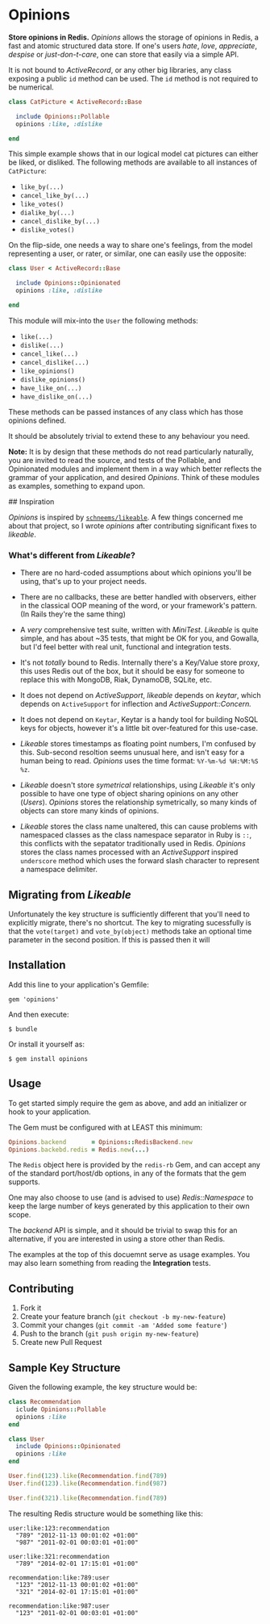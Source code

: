 # Opinions

**Store opinions in Redis.** *Opinions* allows the storage of opinions in
Redis, a fast and atomic structured data store. If one's users *hate*, *love*,
*appreciate*, *despise* or *just-don-t-care*, one can store that easily via a
simple API.

It is not bound to *ActiveRecord*, or any other big libraries, any class exposing a
public `id` method can be used. The `id` method is not required to be
numerical.

``` ruby
class CatPicture < ActiveRecord::Base

  include Opinions::Pollable
  opinions :like, :dislike

end
```

This simple example shows that in our logical model cat pictures can either be
liked, or disliked. The following methods are available to all instances of `CatPicture`:

 * `like_by(...)`
 * `cancel_like_by(...)`
 * `like_votes()`
 * `dialike_by(...)`
 * `cancel_dislike_by(...)`
 * `dislike_votes()`

On the flip-side, one needs a way to share one's feelings, from the model representing
a user, or rater, or similar, one can easily use the opposite:

``` ruby
class User < ActiveRecord::Base

  include Opinions::Opinionated
  opinions :like, :dislike

end
```

This module will mix-into the `User` the following methods:

 * `like(...)`
 * `dislike(...)`
 * `cancel_like(...)`
 * `cancel_dislike(...)`
 * `like_opinions()`
 * `dislike_opinions()`
 * `have_like_on(...)`
 * `have_dislike_on(...)`

These methods can be passed instances of any class which has those opinions defined.

It should be absolutely trivial to extend these to any behaviour you
need. 

**Note:** It is by design that these methods do not read particularly
naturally, you are invited to read the source, and tests of the
Pollable, and Opinionated modules and implement them in a way which
better reflects the grammar of your application, and desired *Opinions*.
Think of these modules as examples, something to expand upon.

## Inspiration

*Opinions* is inspired by [`schneems/likeable`](https://github.com/schneems/Likeable). A few
things concerned me about that project, so I wrote *opinions* after contributing
significant fixes to *likeable*.

### What's different from *Likeable*?

* There are no hard-coded assumptions about which opinions you'll be using, that's
  up to your project needs.

* There are no callbacks, these are better handled with observers, either in the
  classical OOP meaning of the word, or your framework's pattern. (In Rails they're
  the same thing)

* A *very* comprehensive test suite, written with *MiniTest*. *Likeable* is quite
  simple, and has about ~35 tests, that might be OK for you, and Gowalla, but I'd
  feel better with real unit, functional and integration tests.

* It's not *totally* bound to Redis. Internally there's a Key/Value store proxy, this
  uses Redis out of the box, but it should be easy for someone to replace this with
  MongoDB, Riak, DynamoDB, SQLite, etc.

* It does not depend on *ActiveSupport*, *likeable* depends on *keytar*, which depends
  on `ActiveSupport` for inflection and *ActiveSupport::Concern.*

* It does not depend on `Keytar`, Keytar is a handy tool for building NoSQL keys for
  objects, however it's a little bit over-featured for this use-case.

* *Likeable* stores timestamps as floating point numbers, I'm confused
  by this. Sub-second resoltion seems unusual here, and isn't easy for a
  human being to read. *Opinions* uses the time format: `%Y-%m-%d %H:%M:%S %z`.

* *Likeable* doesn't store *symetrical* relationships, using *Likeable*
  it's only possible to have one type of object sharing opinions on any
  other (*Users*). *Opinions* stores the relationship symetrically, so
  many kinds of objects can store many kinds of opinions.

* *Likeable* stores the class name unaltered, this can cause problems
  with namespaced classes as the class namespace separator in Ruby is
  `::`, this conflicts with the sepatator traditionally used in Redis.
  *Opinions* stores the class names processed with an *ActiveSupport*
  inspired `underscore` method which uses the forward slash character to
  represent a namespace delimiter.

## Migrating from *Likeable*

Unfortunately the key structure is sufficiently different that you'll
need to explicitly migrate, there's no shortcut. The key to migrating
sucessfully is that the `vote(target)` and `vote_by(object)` methods
take an optional time parameter in the second position. If this is
passed then it will

## Installation

Add this line to your application's Gemfile:

    gem 'opinions'

And then execute:

    $ bundle

Or install it yourself as:

    $ gem install opinions

## Usage

To get started simply require the gem as above, and add an initializer
or hook to your application.

The Gem must be configured with at LEAST this minimum:

``` ruby
Opinions.backend       = Opinions::RedisBackend.new
Opinions.backebd.redis = Redis.new(...)
```

The `Redis` object here is provided by the `redis-rb` Gem, and can
accept any of the standard port/host/db options, in any of the formats
that the gem supports.

One may also choose to use (and is advised to use) *Redis::Namespace* to
keep the large number of keys generated by this application to their own
scope.

The *backend* API is simple, and it should be trivial to swap this for
an alternative, if you are interested in using a store other than Redis.

The examples at the top of this docuemnt serve as usage examples. You
may also learn something from reading the **Integration** tests.

## Contributing

1. Fork it
2. Create your feature branch (`git checkout -b my-new-feature`)
3. Commit your changes (`git commit -am 'Added some feature'`)
4. Push to the branch (`git push origin my-new-feature`)
5. Create new Pull Request


## Sample Key Structure

Given the following example, the key
structure would be:

``` ruby
class Recommendation
  iclude Opinions::Pollable
  opinions :like
end

class User
  include Opinions::Opinionated
  opinions :like
end

User.find(123).like(Recommendation.find(789)
User.find(123).like(Recommendation.find(987)

User.find(321).like(Recommendation.find(789)
```

The resulting Redis structure would be something like this:

``` text
user:like:123:recommendation
  "789" "2012-11-13 00:01:02 +01:00"
  "987" "2011-02-01 00:03:01 +01:00"

user:like:321:recommendation
  "789" "2014-02-01 17:15:01 +01:00"

recommendation:like:789:user
  "123" "2012-11-13 00:01:02 +01:00"
  "321" "2014-02-01 17:15:01 +01:00"

recommendation:like:987:user
  "123" "2011-02-01 00:03:01 +01:00"
```
